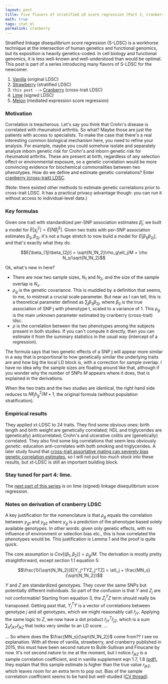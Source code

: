 ```yaml
---
layout: post
title: Five flavors of stratified LD score regression (Part 3, Cranberry)
math: true
tags: stat_ml
permalink: cranberry
---
```


Stratified linkage disequilibrium score regression (S-LDSC) is a workhorse technique at the intersection of human genetics and functional genomics, but its exposition is heavily genetics-coded. In cell biology and functional genomics, it is less well-known and well-understood than would be optimal. This post is part of a series introducing many flavors of S-LDSC for the newcomer. 

1. [Vanilla](vanilla) (original LDSC)
2. [Strawberry](strawberry) (stratified LDSC)
3. `this post -->` [Cranberry](cranberry) (cross-trait LDSC)
4. [Lime](lime) (signed LDSC)
5. [Melon](melon) (mediated expression score regression)

### Motivation

Correlation is treacherous. Let's say you think that Crohn's disease is correlated with rheumatoid arthritis. So what? Maybe those are just the patients with access to specialists. To make the case that there's a real interesting common biological mechanism here, you need to refine your analysis. For example, maybe you could somehow isolate and separately analyze inborn genetic risk for Crohn's and inborn genetic risk for rheumatoid arthritis. These are present at birth, regardless of any selection effect or environmental exposure, so a genetic correlation would be more convincing evidence for biochemical commonalities between two phenotypes. How do we define and estimate genetic correlations? Enter [cranberry (cross-trait) LDSC](https://pmc.ncbi.nlm.nih.gov/articles/PMC4797329/). 

(Note: there existed other methods to estimate genetic correlations prior to cross-trait LDSC. It has a practical privacy advantage though: you can run it without access to individual-level data.)

### Key formulas 

Given one trait with standardized per-SNP association estimates $\hat \beta_j$, we built a model for $E[\chi_j^2] = E[N\hat \beta_j^2]$. Given two traits with per-SNP association estimates $\beta_{1j},\beta_{2j}$, it's not a huge stretch to now build a model for $E[\beta_{1j}\beta_{2j}]$, and that's exactly what they do.

$$E[\beta_{1j}\beta_{2j}] = \sqrt{N_1N_2}\rho_g\ell_j/M + \rho N_s/\sqrt{N_1N_2}$$

Ok, what's new in here?

- There are now two sample sizes, $N_1$ and $N_2$, and the size of the sample overlap is $N_s$. 
- $\rho_g$ is the genetic covariance. This is muddled by a definition that seems, to me, to mistreat a crucial scale parameter. But near as I can tell, this is a theoretical parameter defined as $\sum_j \beta_{1j}\beta_{2j}$, where $\beta_{tj}$ is the true association of SNP j with phenotype t, scaled to a variance of 1. This $\rho_g$ is the main unknown parameter estimated by cranberry (cross-trait) ldsc.
- $\rho$ is the correlation between the two phenotypes among the subjects present in both studies. If you can't compute it directly, then you can estimate it from the summary statistics in the usual way (intercept of a regression). 

The formula says that two genetic effects of a SNP j will appear more similar in a way that is proportional to how genetically similar the underlying traits are and how big the local LD block is, with a correction for sample overlap. I have no idea why the sample sizes are floating around like that, although if you wonder why the number of SNPs $M$ appears where it does, that is explained in the derivations. 

When the two traits and the two studies are identical, the right hand side reduces to $N\ell_jh_g^2/M + 1$, the original formula (without population stratification).

### Empirical results

They applied xt-LDSC to 24 traits. They find some obvious ones: birth length and birth weight are genetically correlated; HDL and triglycerides are (genetically) anticorrelated; Crohn's and ulcerative colitis are (genetically) correlated. They also find some big correlations that seem less obviously *genetic*: education anti-correlates with both smoking and triglycerides. A later study found that [cross-trait assortative mating can severely bias genetic correlation estimates](https://pubmed.ncbi.nlm.nih.gov/36395242/), so I will not put too much stock into these results, but xt-LDSC is still an important building block. 

### Stay tuned for part 4: lime.

The [next part of this series](lime) is on lime (signed) linkage disequilibrium score regression. 

### Notes on derivation of cranberry LDSC

A key justification for the nomenclature is that $\rho_g$ equals the correlation between $y_{g1}$ and $y_{g2}$ where $y_g$ is a prediction of the phenotype based solely available genotypes. In other words: given only genetic effects, with no influence of environment or selection bias etc., this is how correlated the phenotypes would be. This justification is Lemma 1 and the proof is quite quick. 

The core assumption is $Cov[(\beta_1, \beta_2)] = \rho_g/M$. The derivation is mostly pretty straightforward, except section 1.1 equation 5:

$$\frac{1}{\sqrt{N_1N_2}}E[Y_j^TYZ_j^TZ] = \ell_j + \frac{MN_s}{\sqrt{N_1N_2}}$$

$Y$ and $Z$ are standardized genotypes. They cover the same SNPs but potentially different individuals. So part of the confusion is that $Y$ and $Z_j$ are not conformable! Starting from equation 3, the $Z_j^TZ$ term should really be transposed. Getting past that, $Y_j^TY$ is a vector of correlations between genotype $j$ and all genotypes, which we might reasonably call $\hat r_{jY}$. Applying the same logic to $Z$, we now have a dot product $\hat r_{jY}^T \hat r_{jZ}$, which is a sum $\sum_k \hat r_{jkY} \hat r_{jkZ}$ that looks very similar to an LD score. ...

... So where does the $\frac{MN_s}{\sqrt{N_1N_2}}$ come from?? I see no explanation. With all three of vanilla, strawberry, and cranberry published in 2015, this must have been second nature to Bulik-Sullivan and Finucane by now. It's not second nature to me at the moment, but I notice $\hat r_{jkZ}$ is a sample correlation coefficient, and in vanilla supplement eqn 1.7, 1.8 [(pdf)](https://static-content.springer.com/esm/art%3A10.1038%2Fng.3211/MediaObjects/41588_2015_BFng3211_MOESM39_ESM.pdf), they explain that this sample estimate is higher than the true value $r_{jkZ}$, which leaves room for an extra term to pop out. Bias of the sample correlation coefficient seems to be hard but well-studied ([CV thread](https://stats.stackexchange.com/questions/220961/is-the-sample-correlation-coefficient-an-unbiased-estimator-of-the-population-co)).